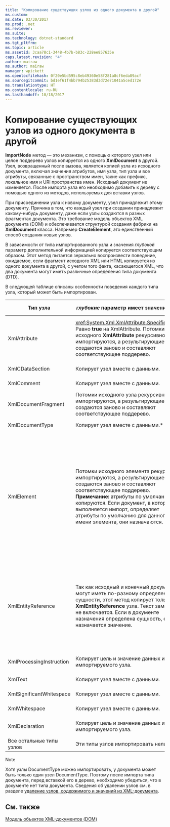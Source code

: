 ```yaml
---
title: "Копирование существующих узлов из одного документа в другой"
ms.custom: 
ms.date: 03/30/2017
ms.prod: .net
ms.reviewer: 
ms.suite: 
ms.technology: dotnet-standard
ms.tgt_pltfrm: 
ms.topic: article
ms.assetid: 3caa78c1-3448-4b7b-b83c-228ee857635e
caps.latest.revision: "4"
author: mairaw
ms.author: mairaw
manager: wpickett
ms.openlocfilehash: 0f20e5bd595c8eb49360e58f281a8cf6eda89acf
ms.sourcegitcommit: bd1ef61f4bb794b25383d3d72e71041a5ced172e
ms.translationtype: HT
ms.contentlocale: ru-RU
ms.lasthandoff: 10/18/2017
---
```

# <a name="copying-existing-nodes-from-one-document-to-another"></a>Копирование существующих узлов из одного документа в другой
**ImportNode** метод — это механизм, с помощью которого узел или целое поддерево узлов копируется из одного **XmlDocument** в другой. Узел, возвращенный после вызова, является копией узла из исходного документа, включая значения атрибутов, имя узла, тип узла и все атрибуты, связанные с пространством имен, такие как префикс, локальное имя и URI пространства имен. Исходный документ не изменяется. После импорта узла его необходимо добавить к дереву с помощью одного из методов, используемых для вставки узлов.  
  
 При присоединении узла к новому документу, узел принадлежит этому документу. Причина в том, что каждый узел при создании принадлежит какому-нибудь документу, даже если узлы создаются в разных фрагментах документа. Это требование модель объектов XML документа (DOM) и обеспечивается структурой создания фабрики на **XmlDocument** класса. Например **CreateElement**, это единственный способ создания новых узлов.  
  
 В зависимости от типа импортированного узла и значения *глубокой* параметр дополнительной информацией копируется соответствующим образом. Этот метод пытается зеркально воспроизвести поведение, ожидаемое, если фрагмент исходного XML или HTML копируется из одного документа в другой, с учетом того факта, касающегося XML, что два документа могут иметь различные определения типа документа (DTD).  
  
 В следующей таблице описаны особенности поведения каждого типа узла, который может быть импортирован.  
  
|Тип узла|*глубокие* параметр имеет значение true|*глубокие* параметр имеет значение false|  
|---------------|------------------------------|-------------------------------|  
|XmlAttribute|<xref:System.Xml.XmlAttribute.Specified%2A> Равно **true** на XmlAttribute. Потомки исходного **XmlAttribute** рекурсивно импортируются, а результирующие узлы создаются заново и составляют соответствующее поддерево.|*Глубокой* параметр не применяется к **XmlAttribute** узлов, так как они всегда импортируются дочерние узлы вместе с ними.|  
|XmlCDataSection|Копирует узел вместе с данными.|Копирует узел вместе с данными.|  
|XmlComment|Копирует узел вместе с данными.|Копирует узел вместе с данными.|  
|XmlDocumentFragment|Потомки исходного узла рекурсивно импортируются, а результирующие узлы создаются заново и составляют соответствующее поддерево.|Пустой **XmlDocumentFragment** создается.|  
|XmlDocumentType|Копирует узел вместе с данными.*|Копирует узел вместе с данными.*|  
|XmlElement|Потомки исходного элемента рекурсивно импортируются, а результирующие узлы создаются заново и составляют соответствующее поддерево. **Примечание:** атрибуты по умолчанию не копируются. Если документ, в который выполняется импорт, определяет атрибуты по умолчанию для данного имени элемента, они назначаются.|Указанный атрибут узлы исходного элемента импортируются, а сформированные **XmlAttribute** узлы присоединяются к новому элементу. Узлы-потомки не копируются. **Примечание:** атрибуты по умолчанию не копируются. Если документ, в который выполняется импорт, определяет атрибуты по умолчанию для данного имени элемента, они назначаются.|  
|XmlEntityReference|Так как исходный и конечный документы могут иметь по-разному определенные сущности, этот метод копирует только **XmlEntityReference** узла. Текст замены не включается. Если в документе назначения определена сущность, ей назначается значение.|Так как исходный и конечный документы могут иметь по-разному определенные сущности, этот метод копирует только **XmlEntityReference** узла. Текст замены не включается. Если в документе назначения определена сущность, ей назначается значение.|  
|XmlProcessingInstruction|Копирует цель и значение данных из импортируемого узла.|Копирует цель и значение данных из импортируемого узла.|  
|XmlText|Копирует узел вместе с данными.|Копирует узел вместе с данными.|  
|XmlSignificantWhitespace|Копирует узел вместе с данными.|Копирует узел вместе с данными.|  
|XmlWhitespace|Копирует узел вместе с данными.|Копирует узел вместе с данными.|  
|XmlDeclaration|Копирует цель и значение данных из импортируемого узла.|Копирует цель и значение данных из импортируемого узла.|  
|Все остальные типы узлов|Эти типы узлов импортировать нельзя.|Эти типы узлов импортировать нельзя.|  
  
> [!NOTE]
>  Хотя узлы DocumentType можно импортировать, у документа может быть только один узел DocumentType. Поэтому после импорта типа документа, перед вставкой его в дерево, необходимо убедиться, что в документе нет типа документа. Сведения об удалении узлов см. в разделе [удаление узлов, содержимого и значений из XML-документа](../../../../docs/standard/data/xml/removing-nodes-content-and-values-from-an-xml-document.md).  
  
## <a name="see-also"></a>См. также  
 [Модель объектов XML-документов (DOM)](../../../../docs/standard/data/xml/xml-document-object-model-dom.md)
